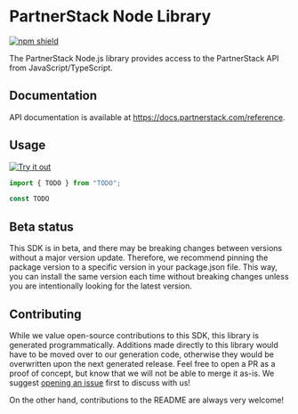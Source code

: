 # PartnerStack Node Library

[![npm shield](https://img.shields.io/npm/v/@fern-api/partnerstack)](https://www.npmjs.com/package/@fern-api/partnerstack)

The PartnerStack Node.js library provides access to the PartnerStack API from JavaScript/TypeScript.

## Documentation

API documentation is available at <https://docs.partnerstack.com/reference>.

## Usage

[![Try it out](https://developer.stackblitz.com/img/open_in_stackblitz.svg)](TODO)

```typescript
import { TODO } from "TODO";

const TODO
```

## Beta status

This SDK is in beta, and there may be breaking changes between versions without a major version update. Therefore, we recommend pinning the package version to a specific version in your package.json file. This way, you can install the same version each time without breaking changes unless you are intentionally looking for the latest version.

## Contributing

While we value open-source contributions to this SDK, this library is generated programmatically. Additions made directly to this library would have to be moved over to our generation code, otherwise they would be overwritten upon the next generated release. Feel free to open a PR as a proof of concept, but know that we will not be able to merge it as-is. We suggest [opening an issue](https://github.com/fern-partnerstack/partnerstack-node/issues) first to discuss with us!

On the other hand, contributions to the README are always very welcome!
